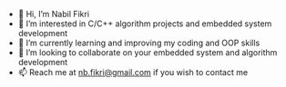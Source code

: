 - 👋 Hi, I’m Nabil Fikri
- 👀 I’m interested in C/C++ algorithm projects and embedded system development
- 🌱 I’m currently learning and improving my coding and OOP skills
- 💞️ I’m looking to collaborate on your embedded system and algorithm development
- 📫 Reach me at nb.fikri@gmail.com if you wish to contact me

<!---
nbfikri93/nbfikri93 is a ✨ special ✨ repository because its `README.md` (this file) appears on your GitHub profile.
You can click the Preview link to take a look at your changes.
--->
